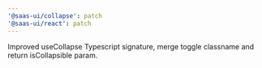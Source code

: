 ```yaml
---
'@saas-ui/collapse': patch
'@saas-ui/react': patch
---
```


Improved useCollapse Typescript signature, merge toggle classname and return isCollapsible param.
